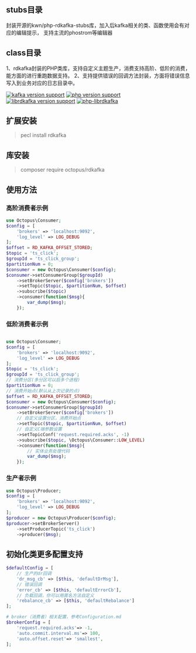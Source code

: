 ## stubs目录
封装开源的kwn/php-rdkafka-stubs库，加入后kafka相关的类、函数使用会有对应的编辑提示，
支持主流的phostrom等编辑器

## class目录
1、rdkafka封装的PHP类库，支持自定义主题生产，消费支持高阶、低阶的消费，能方面的进行重跑数据支持。
2、支持提供错误的回调方法封装，方面将错误信息写入到业务对应的日志目录中。

[![kafka version support](https://img.shields.io/badge/kafka-0.8%200.9%201.0%201.1%20or%201.1%2B-brightgreen.svg)](#) [![php version support](https://img.shields.io/badge/php-5.3%2B-green.svg)](#) [![librdkafka version support](https://img.shields.io/badge/librdkafka-3.0.5%2B-yellowgreen.svg)](#) [![php-librdkafka](https://img.shields.io/badge/php--librdkafka-3.0.5%2B-orange.svg)](#)

## 扩展安装
> pecl install rdkafka

## 库安装
> composer require octopus/rdkafka

## 使用方法

### 高阶消费者示例

```php
use Octopus\Consumer;
$config = [
    'brokers' => 'localhost:9092',
    'log_level' => LOG_DEBUG
];
$offset = RD_KAFKA_OFFSET_STORED;
$topic = 'ts_click';
$groupId = 'ts_click_group';
$partitionNum = 0;
$consumer = new Octopus\Consumer($config);
$consumer->setConsumerGroup($groupId)
    ->setBrokerServer($config['brokers'])
    ->setTopic($topic, $partitionNum, $offset)
    ->subscribe($topic)
    ->consumer(function($msg){
        var_dump($msg);
    });
```

### 低阶消费者示例

```php

use Octopus\Consumer;
$config = [
    'brokers' => 'localhost:9092',
    'log_level' => LOG_DEBUG
];
$topic = 'ts_click';
$groupId = 'ts_click_group';
// 消费分区(多分区可以启多个进程)
$partitionNum = 0;
// 消费开始点(默认从上次记录的点)
$offset = RD_KAFKA_OFFSET_STORED;
$consumer = new Octopus\Consumer($config);
$consumer->setConsumerGroup($groupId)
    ->setBrokerServer($config['brokers'])
    // 自定义设置分区，消费开始点
    ->setTopic($topic, $partitionNum, $offset)
    // 自定义C端参数设置
    ->setTopicConf('request.required.acks', -1)
    ->subscribe($topic, \Octopus\Consumer::LOW_LEVEL)
    ->consumer(function($msg){
        // 实体业务处理代码
        var_dump($msg);
    });     
```


### 生产者示例
```php
use Octopus\Producer;
$config = [
    'brokers' => 'localhost:9092',
    'log_level' => LOG_DEBUG
];
$producer = new Octopus\Producer($config);
$producer->setBrokerServer()
    ->setProducerTopic('ts_click')
    ->producer($msg);
```

## 初始化类更多配置支持
```php
$defaultConfig = [
    // 生产的dr回调
    'dr_msg_cb' => [$this, 'defaultDrMsg'],
    // 错误回调
    'error_cb' => [$this, 'defaultErrorCb'],
    // 负载回调，你可以用匿名方法自定义
    'rebalance_cb' => [$this, 'defaultRebalance']
];

# broker（消费者）相关配置，参考Configuration.md
$brokerConfig = [
    'request.required.acks'=> -1,
    'auto.commit.interval.ms'=> 100,
    'auto.offset.reset'=> 'smallest',
];
```
